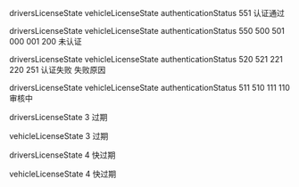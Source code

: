 
  driversLicenseState vehicleLicenseState authenticationStatus   551  认证通过

  driversLicenseState vehicleLicenseState authenticationStatus   550  500  501  000  001  200  未认证

  driversLicenseState vehicleLicenseState authenticationStatus   520  521  221  220  251  认证失败  失败原因

  driversLicenseState vehicleLicenseState authenticationStatus   511  510  111  110  审核中

  driversLicenseState 3 过期

  vehicleLicenseState 3 过期

  driversLicenseState 4 快过期

  vehicleLicenseState 4 快过期


